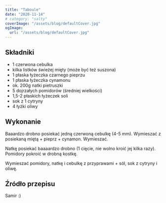 ```yaml
---
title: "Taboule"
date: "2020-11-14"
# category: "salty"
coverImage: "/assets/blog/defaultCover.jpg"
ogImage:
  url: "/assets/blog/defaultCover.jpg"
---
```


## Składniki

- 1 czerwona cebulka
- kilka listków świeżej mięty (może być też suszona)
- 1 płaska łyżeczka czarnego pieprzu
- 1 płaska łyżeczka cynamonu
- ok. 200g natki pietruszki
- 5 dojrzałych pomidorów (średniej wielkości)
- 1,5-2 płaskich łyżeczek soli
- sok z 1 cytryny
- 4 łyżki oliwy

## Wykonanie

Baaardzo drobno posiekać jedną czerwoną cebulkę (4-5 mm). Wymieszać z posiekaną miętą + pieprz + cynamon. Wymieszać.

Natkę posiekać baaaardzo drobno (1 cięcie, nie wolno kroić jej kilka razy). Pomidory pokroić w drobną kostkę.

Wymieszać pomidory, natkę i cebulkę z przyprawami + sól, sok z cytryny i oliwę.

## Źródło przepisu

Samir :)
